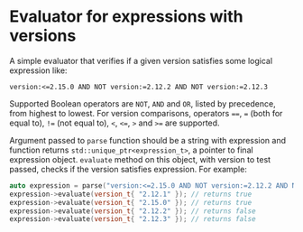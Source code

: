 # Evaluator for expressions with versions

A simple evaluator that verifies if a given version satisfies some logical expression like:

`version:<=2.15.0 AND NOT version:=2.12.2 AND NOT version:=2.12.3`

Supported Boolean operators are `NOT`, `AND` and `OR`, listed by precedence, from highest to lowest. For version comparisons, operators `==`, `=` (both for equal to), `!=` (not equal to), `<`, `<=`, `>` and `>=` are supported.

Argument passed to `parse` function should be a string with expression and function returns `std::unique_ptr<expression_t>`, a pointer to final expression object. `evaluate` method on this object, with version to test passed, checks if the version satisfies expression. For example:

```c++
auto expression = parse("version:<=2.15.0 AND NOT version:=2.12.2 AND NOT version:=2.12.3");
expression->evaluate(version_t{ "2.12.1" }); // returns true
expression->evaluate(version_t{ "2.15.0" }); // returns true
expression->evaluate(version_t{ "2.12.2" }); // returns false
expression->evaluate(version_t{ "2.12.3" }); // returns false
```

